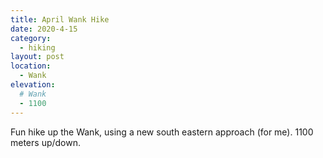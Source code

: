```yaml
---
title: April Wank Hike
date: 2020-4-15
category:
  - hiking
layout: post
location:
  - Wank
elevation:
  # Wank
  - 1100
---
```


Fun hike up the Wank, using a new south eastern approach (for me).
1100 meters up/down.
